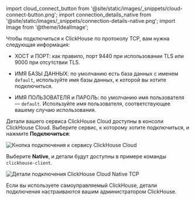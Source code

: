 
import cloud_connect_button from '@site/static/images/_snippets/cloud-connect-button.png';
import connection_details_native from '@site/static/images/_snippets/connection-details-native.png';
import Image from '@theme/IdealImage';

Чтобы подключиться к ClickHouse по протоколу TCP, вам нужна следующая информация:

- ХОСТ и ПОРТ: как правило, порт 9440 при использовании TLS или 9000 при отсутствии TLS.

- ИМЯ БАЗЫ ДАННЫХ: по умолчанию есть база данных с именем `default`, используйте имя базы данных, к которой вы хотите подключиться.

- ИМЯ ПОЛЬЗОВАТЕЛЯ и ПАРОЛЬ: по умолчанию имя пользователя — `default`. Используйте имя пользователя, соответствующее вашему случаю использования.

Детали вашего сервиса ClickHouse Cloud доступны в консоли ClickHouse Cloud. Выберите сервис, к которому хотите подключиться, и нажмите **Подключиться**:

<Image img={cloud_connect_button} size="md" alt="Кнопка подключения к сервису ClickHouse Cloud" border/>

Выберите **Native**, и детали будут доступны в примере команды `clickhouse-client`.

<Image img={connection_details_native} size="md" alt="Детали подключения ClickHouse Cloud Native TCP" border/>

Если вы используете самоуправляемый ClickHouse, детали подключения настраиваются вашим администратором ClickHouse.
```
